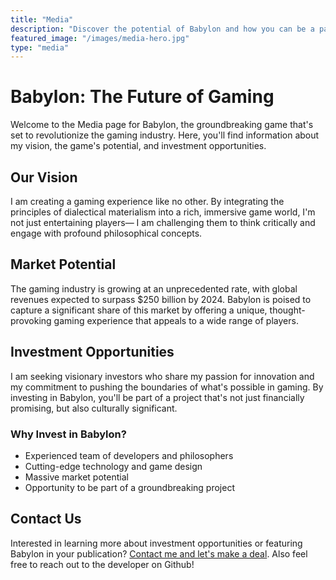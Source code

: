 ```yaml
---
title: "Media"
description: "Discover the potential of Babylon and how you can be a part of its success"
featured_image: "/images/media-hero.jpg"
type: "media"
---
```


# Babylon: The Future of Gaming

Welcome to the Media page for Babylon, the groundbreaking game that's set to revolutionize the gaming industry. Here, you'll find information about my vision, the game's potential, and investment opportunities.

## Our Vision

I am creating a gaming experience like no other. By integrating the principles of dialectical materialism into a rich, immersive game world, I'm not just entertaining players— I am challenging them to think critically and engage with profound philosophical concepts.

## Market Potential

The gaming industry is growing at an unprecedented rate, with global revenues expected to surpass $250 billion by 2024. Babylon is poised to capture a significant share of this market by offering a unique, thought-provoking gaming experience that appeals to a wide range of players.

## Investment Opportunities

I am seeking visionary investors who share my passion for innovation and my commitment to pushing the boundaries of what's possible in gaming. By investing in Babylon, you'll be part of a project that's not just financially promising, but also culturally significant.

### Why Invest in Babylon?

- Experienced team of developers and philosophers
- Cutting-edge technology and game design
- Massive market potential
- Opportunity to be part of a groundbreaking project

## Contact Us

Interested in learning more about investment opportunities or featuring Babylon in your publication? [Contact me and let's make a deal](mailto:percy@babylonrpg.com). Also feel free to reach out to the developer on Github!
